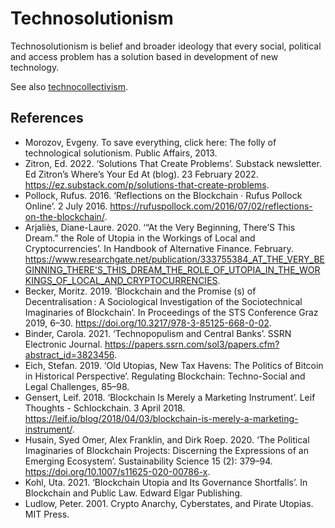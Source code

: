 # Technosolutionism
Technosolutionism is belief and broader ideology that every social, political and access problem has a solution based in development of new technology.

See also [technocollectivism](../techno-collectivism.md).

## References

* Morozov, Evgeny. To save everything, click here: The folly of technological solutionism. Public Affairs, 2013.
* Zitron, Ed. 2022. ‘Solutions That Create Problems’. Substack newsletter. Ed Zitron’s Where’s Your Ed At (blog). 23 February 2022. https://ez.substack.com/p/solutions-that-create-problems.
* Pollock, Rufus. 2016. ‘Reflections on the Blockchain · Rufus Pollock Online’. 2 July 2016. https://rufuspollock.com/2016/07/02/reflections-on-the-blockchain/.
* Arjaliès, Diane-Laure. 2020. ‘“At the Very Beginning, There’S This Dream.” the Role of Utopia in the Workings of Local and Cryptocurrencies’. In Handbook of Alternative Finance. February. https://www.researchgate.net/publication/333755384_AT_THE_VERY_BEGINNING_THERE'S_THIS_DREAM_THE_ROLE_OF_UTOPIA_IN_THE_WORKINGS_OF_LOCAL_AND_CRYPTOCURRENCIES.
* Becker, Moritz. 2019. ‘Blockchain and the Promise (s) of Decentralisation : A Sociological Investigation of the Sociotechnical Imaginaries of Blockchain’. In Proceedings of the STS Conference Graz 2019, 6–30. https://doi.org/10.3217/978-3-85125-668-0-02.
* Binder, Carola. 2021. ‘Technopopulism and Central Banks’. SSRN Electronic Journal. https://papers.ssrn.com/sol3/papers.cfm?abstract_id=3823456.
* Eich, Stefan. 2019. ‘Old Utopias, New Tax Havens: The Politics of Bitcoin in Historical Perspective’. Regulating Blockchain: Techno-Social and Legal Challenges, 85–98.
* Gensert, Leif. 2018. ‘Blockchain Is Merely a Marketing Instrument’. Leif Thoughts - Schlockchain. 3 April 2018. https://leif.io/blog/2018/04/03/blockchain-is-merely-a-marketing-instrument/.
* Husain, Syed Omer, Alex Franklin, and Dirk Roep. 2020. ‘The Political Imaginaries of Blockchain Projects: Discerning the Expressions of an Emerging Ecosystem’. Sustainability Science 15 (2): 379–94. https://doi.org/10.1007/s11625-020-00786-x.
* Kohl, Uta. 2021. ‘Blockchain Utopia and Its Governance Shortfalls’. In Blockchain and Public Law. Edward Elgar Publishing.
* Ludlow, Peter. 2001. Crypto Anarchy, Cyberstates, and Pirate Utopias. MIT Press.